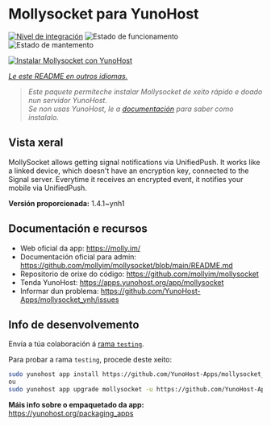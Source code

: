 <!--
NOTA: Este README foi creado automáticamente por <https://github.com/YunoHost/apps/tree/master/tools/readme_generator>
NON debe editarse manualmente.
-->

# Mollysocket para YunoHost

[![Nivel de integración](https://dash.yunohost.org/integration/mollysocket.svg)](https://ci-apps.yunohost.org/ci/apps/mollysocket/) ![Estado de funcionamento](https://ci-apps.yunohost.org/ci/badges/mollysocket.status.svg) ![Estado de mantemento](https://ci-apps.yunohost.org/ci/badges/mollysocket.maintain.svg)

[![Instalar Mollysocket con YunoHost](https://install-app.yunohost.org/install-with-yunohost.svg)](https://install-app.yunohost.org/?app=mollysocket)

*[Le este README en outros idiomas.](./ALL_README.md)*

> *Este paquete permíteche instalar Mollysocket de xeito rápido e doado nun servidor YunoHost.*  
> *Se non usas YunoHost, le a [documentación](https://yunohost.org/install) para saber como instalalo.*

## Vista xeral

MollySocket allows getting signal notifications via UnifiedPush. It works like a linked device, which doesn't have an encryption key, connected to the Signal server. Everytime it receives an encrypted event, it notifies your mobile via UnifiedPush.


**Versión proporcionada:** 1.4.1~ynh1
## Documentación e recursos

- Web oficial da app: <https://molly.im/>
- Documentación oficial para admin: <https://github.com/mollyim/mollysocket/blob/main/README.md>
- Repositorio de orixe do código: <https://github.com/mollyim/mollysocket>
- Tenda YunoHost: <https://apps.yunohost.org/app/mollysocket>
- Informar dun problema: <https://github.com/YunoHost-Apps/mollysocket_ynh/issues>

## Info de desenvolvemento

Envía a túa colaboración á [rama `testing`](https://github.com/YunoHost-Apps/mollysocket_ynh/tree/testing).

Para probar a rama `testing`, procede deste xeito:

```bash
sudo yunohost app install https://github.com/YunoHost-Apps/mollysocket_ynh/tree/testing --debug
ou
sudo yunohost app upgrade mollysocket -u https://github.com/YunoHost-Apps/mollysocket_ynh/tree/testing --debug
```

**Máis info sobre o empaquetado da app:** <https://yunohost.org/packaging_apps>

